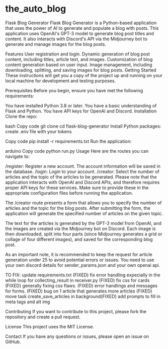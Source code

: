 # the_auto_blog
Flask Blog Generator
Flask Blog Generator is a Python-based application that uses the power of AI to generate and populate a blog with posts. This application uses OpenAI's GPT-3 model to generate blog post titles and content. It also interacts with Discord's API via the Midjourney bot to generate and manage images for the blog posts.

Features
User registration and login.
Dynamic generation of blog post content, including titles, article text, and images.
Customization of blog content generation based on user input.
Image management, including downloading, splitting, and saving images for blog posts.
Getting Started
These instructions will get you a copy of the project up and running on your local machine for development and testing purposes.

Prerequisites
Before you begin, ensure you have met the following requirements:

You have installed Python 3.8 or later.
You have a basic understanding of Flask and Python.
You have API keys for OpenAI and Discord.
Installation
Clone the repo:

bash
Copy code
git clone 
cd flask-blog-generator
Install Python packages:
create .env file with your tokens

Copy code
pip install -r requirements.txt
Run the application:

arduino
Copy code
python run.py
Usage
Here are the routes you can navigate to:

/register: Register a new account. The account information will be saved in the database.
/login: Login to your account.
/creator: Select the number of articles and the topic of the articles to be generated.
Please note that the application interacts with OpenAI and Discord APIs, and therefore requires proper API keys for these services. Make sure to provide these in the appropriate configuration files before running the application.

The /creator route presents a form that allows you to specify the number of articles and the topic for the blog posts. After submitting the form, the application will generate the specified number of articles on the given topic.

The text for the articles is generated by the GPT-3 model from OpenAI, and the images are created via the Midjourney bot on Discord. Each image is then downloaded, split into four parts (since Midjourney generates a grid or collage of four different images), and saved for the corresponding blog post.

As an important note, it is recommended to keep the request for article generation under 25 to avoid potential errors or issues.
You need to use your own discord details for sender_params.json and your own openai api.


TO FIX: 
update requirements.txt (FIXED)
fix error handling expecially in the while loop for collecting_result in receiver.py (FIXED)
fix css for cards (FIXED)
generally fixing css flaws. (FIXED)
error handlings and messages for forms. (FIXED)
bug on 1 article that generates more articles (FIXED)
move task create_save_articles in background(FIXED)
add prompts to fill in meta tags and alt img


Contributing
If you want to contribute to this project, please fork the repository and create a pull request.

License
This project uses the MIT License.

Contact
If you have any questions or issues, please open an issue on GitHub.
